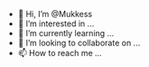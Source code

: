 - 👋 Hi, I’m @Mukkess
- 👀 I’m interested in ...
- 🌱 I’m currently learning ...
- 💞️ I’m looking to collaborate on ...
- 📫 How to reach me ...

<!---
Mukkess/Mukkess is a ✨ special ✨ repository because its `README.md` (this file) appears on your GitHub profile.
You can click the Preview link to take a look at your changes.
---
